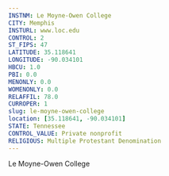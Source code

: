 ```yaml
---
INSTNM: Le Moyne-Owen College
CITY: Memphis
INSTURL: www.loc.edu
CONTROL: 2
ST_FIPS: 47
LATITUDE: 35.118641
LONGITUDE: -90.034101
HBCU: 1.0
PBI: 0.0
MENONLY: 0.0
WOMENONLY: 0.0
RELAFFIL: 78.0
CURROPER: 1
slug: le-moyne-owen-college
location: [35.118641, -90.034101]
STATE: Tennessee
CONTROL_VALUE: Private nonprofit
RELIGIOUS: Multiple Protestant Denomination
---
```

Le Moyne-Owen College